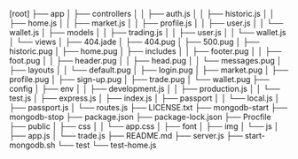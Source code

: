 [root]
    ├── app
    │   ├── controllers
    │   │   ├── auth.js
    │   │   ├── historic.js
    │   │   ├── home.js
    │   │   ├── market.js
    │   │   ├── profile.js
    │   │   ├── user.js
    │   │   └── wallet.js
    │   ├── models
    │   │   ├── trading.js
    │   │   ├── user.js
    │   │   └── wallet.js
    │   └── views
    │       ├── 404.jade
    │       ├── 404.pug
    │       ├── 500.pug
    │       ├── historic.pug
    │       ├── home.pug
    │       ├── includes
    │       │   ├── footer.pug
    │       │   ├── foot.pug
    │       │   ├── header.pug
    │       │   ├── head.pug
    │       │   └── messages.pug
    │       ├── layouts
    │       │   └── default.pug
    │       ├── login.pug
    │       ├── market.pug
    │       ├── profile.pug
    │       ├── sign-up.pug
    │       ├── trade.pug
    │       └── wallet.pug
    ├── config
    │   ├── env
    │   │   ├── development.js
    │   │   ├── production.js
    │   │   └── test.js
    │   ├── express.js
    │   ├── index.js
    │   ├── passport
    │   │   └── local.js
    │   ├── passport.js
    │   └── routes.js
    ├── LICENSE.txt
    ├── mongodb-start
    ├── mongodb-stop
    ├── package.json
    ├── package-lock.json
    ├── Procfile
    ├── public
    │   ├── css
    │   │   └── app.css
    │   ├── font
    │   ├── img
    │   └── js
    │       ├── app.js
    │       └── trade.js
    ├── README.md
    ├── server.js
    ├── start-mongodb.sh
    └── test
        └── test-home.js
